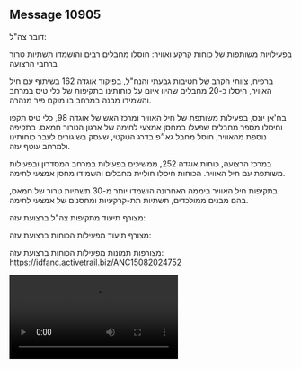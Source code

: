 ## Message 10905

דובר צה"ל:

בפעילויות משותפות של כוחות קרקע ואוויר: חוסלו מחבלים רבים והושמדו תשתיות טרור ברחבי הרצועה

ברפיח, צוותי הקרב של חטיבות גבעתי והנח"ל, בפיקוד אוגדה 162 בשיתוף עם חיל האוויר, חיסלו כ-20 מחבלים שהיוו איום על כוחותינו בתקיפות של כלי טיס במרחב והשמידו מבנה במרחב בו מוקם פיר מנהרה.

בח'אן יונס, בפעילות משותפת של חיל האוויר ומרכז האש של אוגדה 98, כלי טיס תקפו וחיסלו מספר מחבלים שפעלו במחסן אמצעי לחימה של ארגון הטרור חמאס.
בתקיפה נוספת מהאוויר, חוסל מחבל גא״פ בדרג הטקטי, שעסק בשיגורים לעבר כוחותינו ולמרחב עוטף עזה.

במרכז הרצועה, כוחות אוגדה 252, ממשיכים בפעילות במרחב המסדרון ובפעילות משותפת עם חיל האוויר. הכוחות חיסלו חוליית מחבלים והשמידו מחסן אמצעי לחימה. 

בתקיפות חיל האוויר ביממה האחרונה הושמדו יותר מ-30 תשתיות טרור של חמאס, בהם מבנים ממולכדים, תשתיות תת-קרקעיות ומחסנים של אמצעי לחימה. 

מצורף תיעוד מתקיפות צה"ל ברצועת עזה:

מצורף תיעוד מפעילות הכוחות ברצועת עזה:

מצורפות תמונות מפעילות הכוחות ברצועת עזה: https://idfanc.activetrail.biz/ANC15082024752

![Video](10905/10905_media.mp4)
